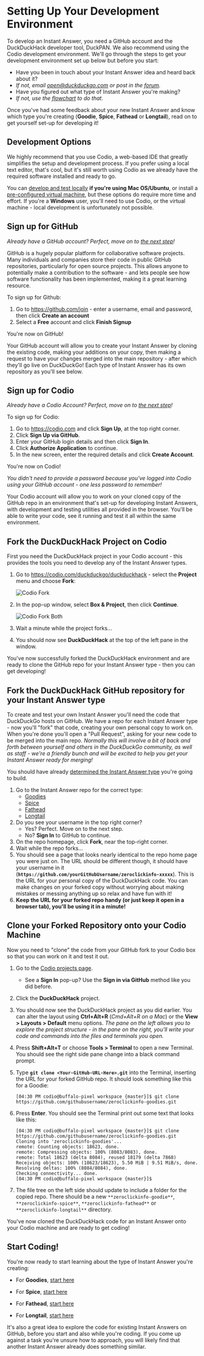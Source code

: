 # Setting Up Your Development Environment

To develop an Instant Answer, you need a GitHub account and the DuckDuckHack developer tool, DuckPAN. We also recommend using the Codio development environment. We'll go through the steps to get your development environment set up below but before you start:
 - Have you been in touch about your Instant Answer idea and heard back about it?
  - *If not, email [open@duckduckgo.com](mailto:open@duckduckgo.com) or post in the [forum](https://duck.co/ideas).*
 - Have you figured out what type of Instant Answer you're making?
  - *If not, use the [flowchart](https://github.com/duckduckgo/duckduckgo-documentation/blob/master/duckduckhack/getting-started/determine_your_instant_answer_type.md) to do that.*

Once you've had some feedback about your new Instant Answer and know which type you're creating (**Goodie**, **Spice**, **Fathead** or **Longtail**), read on to get yourself set-up for developing it!

## Development Options

We highly recommend that you use Codio, a web-based IDE that greatly simplifies the setup and development process. If you prefer using a local text editor, that's cool, but it's still worth using Codio as we already have the required software installed and ready to go. 

You can [develop and test locally](https://github.com/duckduckgo/p5-app-duckpan#installing-duckpan-locally) **if you're using Mac OS/Ubuntu**, or install a [pre-configured virtual machine](https://github.com/duckduckgo/p5-app-duckpan#vagrant-virtual-environment), but these options do require more time and effort. If you're a **Windows** user, you'll need to use Codio, or the virtual machine - local development is unfortunately not possible.

## Sign up for GitHub

*Already have a GitHub account? Perfect, move on to [the next step](#sign-up-for-a-codio-account)!*

GitHub is a hugely popular platform for collaborative software projects. Many individuals and companies store their code in public GitHub repositories, particularly for open source projects. This allows anyone to potentially make a contribution to the software - and lets people see how software functionality has been implemented, making it a great learning resource.

To sign up for Github:

1. Go to https://github.com/join - enter a username, email and password, then click **Create an account**
2. Select a **Free** account and click **Finish Signup**

You're now on GitHub!

Your GitHub account will allow you to create your Instant Answer by cloning the existing code, making your additions on your copy, then making a request to have your changes merged into the main repository - after which they'll go live on DuckDuckGo! Each type of Instant Answer has its own repository as you'll see below.

## Sign up for Codio

*Already have a Codio Account? Perfect, move on to [the next step](#fork-the-duckduckhack-project-on-codio)!*

To sign up for Codio:

1. Go to https://codio.com and click **Sign Up**, at the top right corner.
2. Click **Sign Up via GitHub**.
3. Enter your GitHub login details and then click **Sign In**.
4. Click **Authorize Application** to continue.
5. In the new screen, enter the required details and click **Create Account**.

You're now on Codio!

*You didn't need to provide a password because you've logged into Codio using your GitHub account - one less password to remember!*

Your Codio account will allow you to work on your cloned copy of the GitHub repo in an environment that's set-up for developing Instant Answers, with development and testing utilities all provided in the browser. You'll be able to write your code, see it running and test it all within the same environment.

## Fork the DuckDuckHack Project on Codio

First you need the DuckDuckHack project in your Codio account - this provides the tools you need to develop any of the Instant Answer types.

1. Go to https://codio.com/duckduckgo/duckduckhack - select the **Project** menu and choose **Fork**:

    ![Codio Fork](https://images.duckduckgo.com/iu/?u=https%3A%2F%2Fraw.githubusercontent.com%2Fduckduckgo%2Fduckduckgo-documentation%2Fmaster%2Fduckpan%2Fassets%2Fcodio_fork.png&f=1)

2. In the pop-up window, select **Box & Project**, then click **Continue**.

    ![Codio Fork Both](https://images.duckduckgo.com/iu/?u=https%3A%2F%2Fraw.githubusercontent.com%2Fduckduckgo%2Fduckduckgo-documentation%2Fmaster%2Fduckpan%2Fassets%2Fcodio_fork_both.png&f=1)

3. Wait a minute while the project forks...
4. You should now see **DuckDuckHack** at the top of the left pane in the window.

You've now successfully forked the DuckDuckHack environment and are ready to clone the GitHub repo for your Instant Answer type - then you can get developing!

## Fork the DuckDuckHack GitHub repository for your Instant Answer type

To create and test your own Instant Answer you'll need the code that DuckDuckGo hosts on GitHub. We have a repo for each Instant Answer type - now you'll "fork" that code, creating your own personal copy to work on. When you're done you'll open a "Pull Request", asking for your new code to be merged into the main repo. *Normally this will involve a bit of back and forth between yourself and others in the DuckDuckGo community, as well as staff - we're a friendly bunch and will be excited to help you get your Instant Answer ready for merging!*

You should have already [determined the Instant Answer type](https://duck.co/duckduckhack/determine_your_instant_answer_type) you're going to build.

1. Go to the Instant Answer repo for the correct type:
    - [Goodies](https://github.com/duckduckgo/zeroclickinfo-goodies)
    - [Spice](https://github.com/duckduckgo/zeroclickinfo-spice)
    - [Fathead](https://github.com/duckduckgo/zeroclickinfo-fathead)
    - [Longtail](https://github.com/duckduckgo/zeroclickinfo-longtail)
2. Do you see your username in the top right corner?
    - Yes? Perfect. Move on to the next step.
    - No? **Sign In** to GitHub to continue.
3. On the repo homepage, click **Fork**, near the top-right corner.
4. Wait while the repo forks...
5. You should see a page that looks nearly identical to the repo home page you were just on. The URL should be different though, it should have your username in it (**`https://github.com/yourGitHubUsername/zeroclickinfo-xxxxx`**). This is the URL for your personal copy of the DuckDuckHack code. You can make changes on your forked copy without worrying about making mistakes or messing anything up so relax and have fun with it!
6. **Keep the URL for your forked repo handy (or just keep it open in a browser tab), you'll be using it in a minute!**

## Clone your Forked Repository onto your Codio Machine

Now you need to "clone" the code from your GitHub fork to your Codio box so that you can work on it and test it out.

1. Go to the [Codio projects page](https://codio.com/home/projects).
    - See a **Sign In** pop-up? Use the **Sign in via GitHub** method like you did before.
2. Click the **DuckDuckHack** project.
3. You should now see the DuckDuckHack project as you did earlier. You can alter the layout using **Ctrl+Alt+R** (*Cmd+Alt+R on a Mac*) or the **View &gt; Layouts &gt; Default** menu options. *The pane on the left allows you to explore the project structure - in the pane on the right, you'll write your code and commands into the files and terminals you open.*
4. Press **Shift+Alt+T** or choose **Tools &gt; Terminal** to open a new Terminal. You should see the right side pane change into a black command prompt. 
5. Type **`git clone <Your-GitHub-URL-Here>.git`** into the Terminal, inserting the URL for your forked GitHub repo. It should look something like this for a Goodie:

    ```
    [04:30 PM codio@buffalo-pixel workspace {master}]$ git clone https://github.com/githubusername/zeroclickinfo-goodies.git
    ```
6. Press **Enter**. You should see the Terminal print out some text that looks like this:

    ```
    [04:30 PM codio@buffalo-pixel workspace {master}]$ git clone https://github.com/githubusername/zeroclickinfo-goodies.git
    Cloning into 'zeroclickinfo-goodies'...
    remote: Counting objects: 18623, done.
    remote: Compressing objects: 100% (8083/8083), done.
    remote: Total 18623 (delta 8084), reused 18179 (delta 7868)
    Receiving objects: 100% (18623/18623), 5.50 MiB | 9.51 MiB/s, done.
    Resolving deltas: 100% (8084/8084), done.
    Checking connectivity... done.
    [04:30 PM codio@buffalo-pixel workspace {master}]$
    ```

7. The file tree on the left side should update to include a folder for the copied repo. There should be a new `**zeroclickinfo-goodie**`, `**zeroclickinfo-spice**`, `**zeroclickinfo-fathead**` or `**zeroclickinfo-longtail**` directory.

You've now cloned the DuckDuckHack code for an Instant Answer onto your Codio machine and are ready to get coding!

## Start Coding!

You're now ready to start learning about the type of Instant Answer you're creating:

- For **Goodies**, [start here](https://github.com/duckduckgo/duckduckgo-documentation/blob/master/duckduckhack/goodie/goodie_overview.md)

- For **Spice**, [start here](https://github.com/duckduckgo/duckduckgo-documentation/blob/master/duckduckhack/spice/spice_overview.md)

- For **Fathead**, [start here](https://github.com/duckduckgo/duckduckgo-documentation/blob/master/duckduckhack/fathead/fathead_overview.md)

- For **Longtail**, [start here](https://github.com/duckduckgo/duckduckgo-documentation/blob/master/duckduckhack/longtail/longtail_overview.md)

It's also a great idea to explore the code for existing Instant Answers on GitHub, before you start and also while you're coding. If you come up against a task you're unsure how to approach, you will likely find that another Instant Answer already does something similar.
